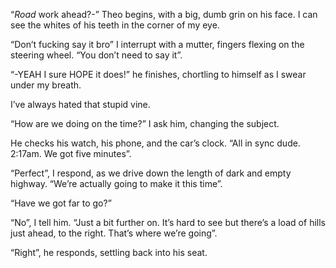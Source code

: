 “*Road* work ahead?-” Theo begins, with a big, dumb grin on his face. I can see the whites of his teeth in the corner of my eye.

“Don’t fucking say it bro” I interrupt with a mutter, fingers flexing on the steering wheel. “You don’t need to say it”.

“-YEAH I sure HOPE it does!” he finishes, chortling to himself as I swear under my breath.

I’ve always hated that stupid vine.

“How are we doing on the time?” I ask him, changing the subject.

He checks his watch, his phone, and the car’s clock. “All in sync dude. 2:17am. We got five minutes”.

“Perfect”, I respond, as we drive down the length of dark and empty highway. “We’re actually going to make it this time”.

“Have we got far to go?”

“No”, I tell him. “Just a bit further on. It’s hard to see but there’s a load of hills just ahead, to the right. That’s where we’re going”.

“Right”, he responds, settling back into his seat.